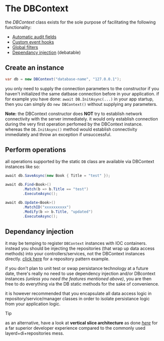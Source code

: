 # The DBContext

the *DBContext* class exists for the sole purpose of facilitating the following functionality:

- [Automatic audit fields](DB-Instances-Audit-Fields.md)
- [Custom event hooks](DB-Instances-Event-Hooks.md)
- [Global filters](DB-Instances-Global-Filters.md)
- [Dependancy injection](DB-Instances.md#dependancy-injection) (debatable)

## Create an instance

```csharp
var db = new DBContext("database-name", "127.0.0.1");
```
you only need to supply the connection parameters to the constructor if you haven't initialized the same datbase connection before in your application. 
if for example you have done: `await DB.InitAsync(...)` in your app startup, then you can simply do `new DBContext()` without supplying any parameters.

**Note:**
the DBContext constructor does **NOT** try to establish network connectivity with the server immediately. it would only establish connection during the very first operation perfomed by the DBContext instance. whereas the `DB.InitAsync()` method would establish connectivity immediately and throw an exception if unsuccessful.

## Perform operations

all operations supported by the static `DB` class are available via DBContext instances like so:
```csharp
await db.SaveAsync(new Book { Title = "test" });

await db.Find<Book>()
        .Match(b => b.Title == "test")
        .ExecuteAsync();

await db.Update<Book>()
        .MatchID("xxxxxxxxxx")
        .Modify(b => b.Title, "updated")
        .ExecuteAsync();
```

## Dependancy injection

it may be temping to register `DBContext` instances with IOC containers. instead you should be injecting the repositories (that wrap up data access methods) into your controllers/services, not the DBContext instances directly. [click here](https://github.com/dj-nitehawk/MongoDB-Entities-Repository-Pattern) for a repository pattern example.

if you don't plan to unit test or swap persistance technology at a future date, there's really no need to use dependency injection and/or DBcontext instances *(unless you need the features mentioned above)*, you are then free to do everything via the DB static methods for the sake of convenience.

it is however recommended that you encapsulate all data access logic in repository/service/manager classes in order to isolate persistance logic from your application logic.

> [!tip]
> as an alternative, have a look at **vertical slice architecture** as done [_here_](https://github.com/dj-nitehawk/MongoWebApiStarter) for a far superior developer experience compared to the commonly used layerd+di+repositories mess.